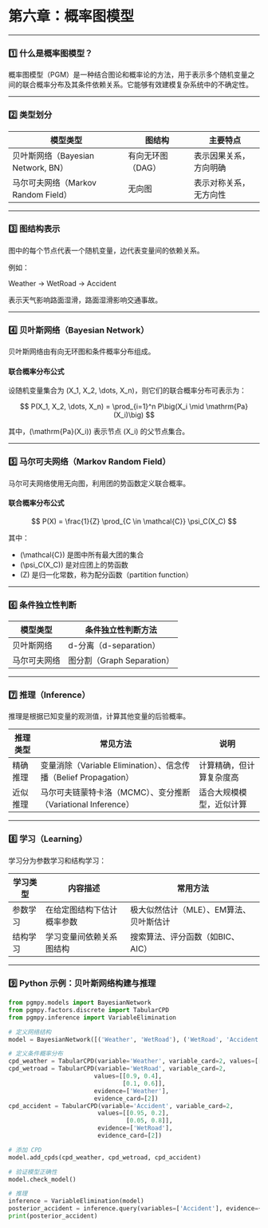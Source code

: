 # 第六章：概率图模型

---

### 1️⃣ 什么是概率图模型？

概率图模型（PGM）是一种结合图论和概率论的方法，用于表示多个随机变量之间的联合概率分布及其条件依赖关系。它能够有效建模复杂系统中的不确定性。

---

### 2️⃣ 类型划分

| 模型类型                               | 图结构           | 主要特点               |
|--------------------------------------|------------------|------------------------|
| 贝叶斯网络（Bayesian Network, BN）  | 有向无环图（DAG） | 表示因果关系，方向明确 |
| 马尔可夫网络（Markov Random Field） | 无向图           | 表示对称关系，无方向性 |

---

### 3️⃣ 图结构表示

图中的每个节点代表一个随机变量，边代表变量间的依赖关系。

例如：

Weather → WetRoad → Accident

表示天气影响路面湿滑，路面湿滑影响交通事故。

---

### 4️⃣ 贝叶斯网络（Bayesian Network）

贝叶斯网络由有向无环图和条件概率分布组成。

#### 联合概率分布公式

设随机变量集合为 \(X_1, X_2, \dots, X_n\)，则它们的联合概率分布可表示为：

$$
P(X_1, X_2, \dots, X_n) = \prod_{i=1}^n P\big(X_i \mid \mathrm{Pa}(X_i)\big)
$$

其中，\(\mathrm{Pa}(X_i)\) 表示节点 \(X_i\) 的父节点集合。

---

### 5️⃣ 马尔可夫网络（Markov Random Field）

马尔可夫网络使用无向图，利用团的势函数定义联合概率。

#### 联合概率分布公式

$$
P(X) = \frac{1}{Z} \prod_{C \in \mathcal{C}} \psi_C(X_C)
$$

其中：

- \(\mathcal{C}\) 是图中所有最大团的集合  
- \(\psi_C(X_C)\) 是对应团上的势函数  
- \(Z\) 是归一化常数，称为配分函数（partition function）

---

### 6️⃣ 条件独立性判断

| 模型类型     | 条件独立性判断方法        |
|--------------|---------------------------|
| 贝叶斯网络   | d-分离（d-separation）     |
| 马尔可夫网络 | 图分割（Graph Separation） |

---

### 7️⃣ 推理（Inference）

推理是根据已知变量的观测值，计算其他变量的后验概率。

| 推理类型 | 常见方法                           | 说明                       |
|----------|----------------------------------|----------------------------|
| 精确推理 | 变量消除（Variable Elimination）、信念传播（Belief Propagation） | 计算精确，但计算复杂度高   |
| 近似推理 | 马尔可夫链蒙特卡洛（MCMC）、变分推断（Variational Inference） | 适合大规模模型，近似计算   |

---

### 8️⃣ 学习（Learning）

学习分为参数学习和结构学习：

| 学习类型 | 内容描述                         | 常用方法                           |
|----------|--------------------------------|----------------------------------|
| 参数学习 | 在给定图结构下估计概率参数       | 极大似然估计（MLE）、EM算法、贝叶斯估计 |
| 结构学习 | 学习变量间依赖关系图结构         | 搜索算法、评分函数（如BIC、AIC）   |

---

### 9️⃣ Python 示例：贝叶斯网络构建与推理

```python
from pgmpy.models import BayesianNetwork
from pgmpy.factors.discrete import TabularCPD
from pgmpy.inference import VariableElimination

# 定义网络结构
model = BayesianNetwork([('Weather', 'WetRoad'), ('WetRoad', 'Accident')])

# 定义条件概率分布
cpd_weather = TabularCPD(variable='Weather', variable_card=2, values=[[0.7], [0.3]])
cpd_wetroad = TabularCPD(variable='WetRoad', variable_card=2,
                        values=[[0.9, 0.4],
                                [0.1, 0.6]],
                        evidence=['Weather'],
                        evidence_card=[2])
cpd_accident = TabularCPD(variable='Accident', variable_card=2,
                         values=[[0.95, 0.2],
                                 [0.05, 0.8]],
                         evidence=['WetRoad'],
                         evidence_card=[2])

# 添加 CPD
model.add_cpds(cpd_weather, cpd_wetroad, cpd_accident)

# 验证模型正确性
model.check_model()

# 推理
inference = VariableElimination(model)
posterior_accident = inference.query(variables=['Accident'], evidence={'Weather': 1})
print(posterior_accident)
```

